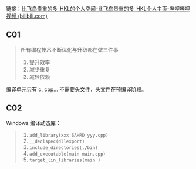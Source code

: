 链接：[比飞鸟贵重的多_HKL的个人空间-比飞鸟贵重的多_HKL个人主页-哔哩哔哩视频 (bilibili.com)](https://space.bilibili.com/218427631/channel/collectiondetail?sid=1849137)
## C01 
> 所有编程技术不断优化与升级都在做三件事
> 1. 提升效率
> 2. 减少重复
> 3. 减轻依赖

编译单元只有 c, cpp... 不需要头文件，头文件在预编译阶段。

## C02
Windows 编译动态库：
>1. `add_library(xxx SAHRD yyy.cpp)`
>2. `__declspec(dllexport)`
>3. `include_directories(./bin)`
>4. `add_executable(main main.cpp)`
>5. `target_lin_libraries(main )`




